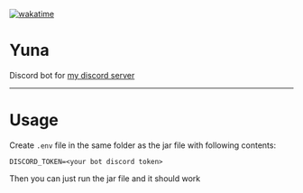 [![wakatime](https://wakatime.com/badge/github/LukynkaCZE/Yuna.svg)](https://wakatime.com/badge/github/LukynkaCZE/Yuna)

# Yuna

Discord bot for [my discord server](https://discord.gg/PDRBBd7zp9)

---

# Usage

Create `.env` file in the same folder as the jar file with following contents:

```env
DISCORD_TOKEN=<your bot discord token>
```

Then you can just run the jar file and it should work
